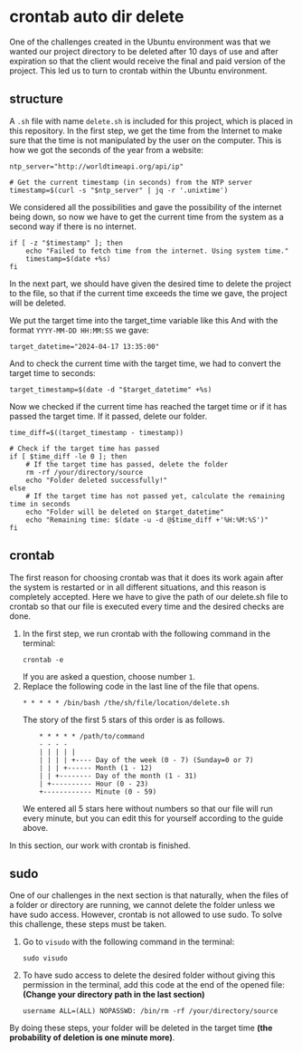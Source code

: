 # crontab auto dir delete
One of the challenges created in the Ubuntu environment was that we wanted our project directory to be deleted after 10 days of use and after expiration so that the client would receive the final and paid version of the project.
This led us to turn to crontab within the Ubuntu environment.
## structure
A `.sh` file with name `delete.sh` is included for this project, which is placed in this repository.
In the first step, we get the time from the Internet to make sure that the time is not manipulated by the user on the computer.
This is how we got the seconds of the year from a website:
```shell
ntp_server="http://worldtimeapi.org/api/ip"

# Get the current timestamp (in seconds) from the NTP server
timestamp=$(curl -s "$ntp_server" | jq -r '.unixtime')
```
We considered all the possibilities and gave the possibility of the internet being down, so now we have to get the current time from the system as a second way if there is no internet.
```shell
if [ -z "$timestamp" ]; then
    echo "Failed to fetch time from the internet. Using system time."
    timestamp=$(date +%s)
fi
```
In the next part, we should have given the desired time to delete the project to the file, so that if the current time exceeds the time we gave, the project will be deleted.

We put the target time into the target_time variable like this
And with the format `YYYY-MM-DD HH:MM:SS` we gave:
```shell
target_datetime="2024-04-17 13:35:00"
```
And to check the current time with the target time, we had to convert the target time to seconds:
```shell
target_timestamp=$(date -d "$target_datetime" +%s)
```
Now we checked if the current time has reached the target time or if it has passed the target time. If it passed, delete our folder.
```shell
time_diff=$((target_timestamp - timestamp))

# Check if the target time has passed
if [ $time_diff -le 0 ]; then
    # If the target time has passed, delete the folder
    rm -rf /your/directory/source
    echo "Folder deleted successfully!"
else
    # If the target time has not passed yet, calculate the remaining time in seconds
    echo "Folder will be deleted on $target_datetime"
    echo "Remaining time: $(date -u -d @$time_diff +'%H:%M:%S')"
fi
```
## crontab
The first reason for choosing crontab was that it does its work again after the system is restarted or in all different situations, and this reason is completely accepted.
Here we have to give the path of our delete.sh file to crontab so that our file is executed every time and the desired checks are done.
1. In the first step, we run crontab with the following command in the terminal:
    ```shell
    crontab -e
    ```
    If you are asked a question, choose number `1`.
2. Replace the following code in the last line of the file that opens.
    ```shell
    * * * * * /bin/bash /the/sh/file/location/delete.sh
    ```
   The story of the first 5 stars of this order is as follows.
   ```
       * * * * * /path/to/command
       - - - -
       | | | | |
       | | | | +---- Day of the week (0 - 7) (Sunday=0 or 7)
       | | | +------ Month (1 - 12)
       | | +-------- Day of the month (1 - 31)
       | +---------- Hour (0 - 23)
       +------------ Minute (0 - 59)
   ```
   We entered all 5 stars here without numbers so that our file will run every minute, but you can edit this for yourself according to the guide above.

In this section, our work with crontab is finished.

## sudo
One of our challenges in the next section is that naturally, when the files of a folder or directory are running, we cannot delete the folder unless we have sudo access. However, crontab is not allowed to use sudo. To solve this challenge, these steps must be taken.
1. Go to `visudo` with the following command in the terminal:
   ```shell
   sudo visudo
   ```
2. To have sudo access to delete the desired folder without giving this permission in the terminal, add this code at the end of the opened file: **(Change your directory path in the last section)**
   ```shell
   username ALL=(ALL) NOPASSWD: /bin/rm -rf /your/directory/source
   ```


By doing these steps, your folder will be deleted in the target time **(the probability of deletion is one minute more)**.
